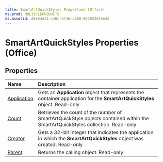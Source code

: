 ```yaml
---
title: SmartArtQuickStyles Properties (Office)
ms.prod: MULTIPLEPRODUCTS
ms.assetid: d9e64e32-c48c-474b-ab50-963934049e3d
---
```



# SmartArtQuickStyles Properties (Office)

## Properties



|**Name**|**Description**|
|:-----|:-----|
|[Application](smartartquickstyles-application-property-office.md)|Gets an  **Application** object that represents the container application for the **SmartArtQuickStyles** object. Read-only|
|[Count](smartartquickstyles-count-property-office.md)|Retrieves the count of the number of SmartArtQuickStyle objects contained within the SmartArtQuickStyles collection. Read-only|
|[Creator](smartartquickstyles-creator-property-office.md)|Gets a 32-bit integer that indicates the application in which the  **SmartArtQuickStyles** object was created. Read-only|
|[Parent](smartartquickstyles-parent-property-office.md)|Returns the calling object. Read-only|

